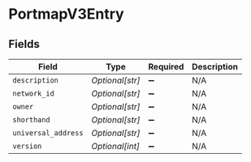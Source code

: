 # PortmapV3Entry


## Fields

| Field               | Type                | Required            | Description         |
| ------------------- | ------------------- | ------------------- | ------------------- |
| `description`       | *Optional[str]*     | :heavy_minus_sign:  | N/A                 |
| `network_id`        | *Optional[str]*     | :heavy_minus_sign:  | N/A                 |
| `owner`             | *Optional[str]*     | :heavy_minus_sign:  | N/A                 |
| `shorthand`         | *Optional[str]*     | :heavy_minus_sign:  | N/A                 |
| `universal_address` | *Optional[str]*     | :heavy_minus_sign:  | N/A                 |
| `version`           | *Optional[int]*     | :heavy_minus_sign:  | N/A                 |